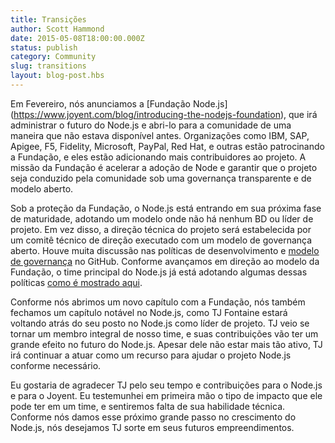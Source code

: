 ```yaml
---
title: Transições
author: Scott Hammond
date: 2015-05-08T18:00:00.000Z
status: publish
category: Community
slug: transitions
layout: blog-post.hbs
---
```


Em Fevereiro, nós anunciamos a \[Fundação Node.js\] (https://www.joyent.com/blog/introducing-the-nodejs-foundation), que irá administrar o futuro do Node.js e abri-lo para a comunidade de uma maneira que não estava disponível antes. Organizações como IBM, SAP, Apigee, F5, Fidelity, Microsoft, PayPal, Red Hat, e outras estão patrocinando a Fundação, e eles estão adicionando mais contribuidores ao projeto. A missão da Fundação é acelerar a adoção de Node e garantir que o projeto seja conduzido pela comunidade sob uma governança transparente e de modelo aberto.

Sob a proteção da Fundação, o Node.js está entrando em sua próxima fase de maturidade, adotando um modelo onde não há nenhum BD ou líder de projeto. Em vez disso, a direção técnica do projeto será estabelecida por um comitê técnico de direção executado com um modelo de governança aberto. Houve muita discussão nas políticas de desenvolvimento e [modelo de governança](https://github.com/joyent/nodejs-advisory-board/tree/master/governance-proposal) no GitHub. Conforme avançamos em direção ao modelo da Fundação, o time principal do Node.js já está adotando algumas dessas políticas [como é mostrado aqui](https://github.com/joyent/node-website/pull/111).

Conforme nós abrimos um novo capítulo com a Fundação, nós também fechamos um capítulo notável no Node.js, como TJ Fontaine estará voltando atrás do seu posto no Node.js como líder de projeto. TJ veio se tornar um membro integral de nosso time, e suas contribuições vão ter um grande efeito no futuro do Node.js. Apesar dele não estar mais tão ativo, TJ irá continuar a atuar como um recurso para ajudar o projeto Node.js conforme necessário.

Eu gostaria de agradecer TJ pelo seu tempo e contribuições para o Node.js e para o Joyent. Eu testemunhei em primeira mão o tipo de impacto que ele pode ter em um time, e sentiremos falta de sua habilidade técnica. Conforme nós damos esse próximo grande passo no crescimento do Node.js, nós desejamos TJ sorte em seus futuros empreendimentos.
